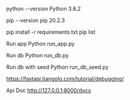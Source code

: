 python --version
Python 3.8.2

pip --version
pip 20.2.3


pip install -r requirements.txt
pip list

Run app
Python run_app.py

Run db
Python run_db.py

Run db with seed
Python run_db_seed.py

https://fastapi.tiangolo.com/tutorial/debugging/

Api Doc
http://127.0.0.1:8000/docs